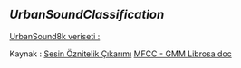 ## *UrbanSoundClassification*

[UrbanSound8k veriseti : ](https://urbansounddataset.weebly.com/urbansound8k.html)

Kaynak : 
[Sesin Öznitelik Çıkarımı](https://medium.com/datarunner/librosa-9729c09ecf7a)
[MFCC - GMM ](https://efecanxrd.medium.com/mfcc-mel-frequency-cepstral-coefficients-ve-gmm-gaussian-mixture-model-teknikleri-f81a2cc632a5)
[Librosa doc](https://librosa.org/doc/latest/index.html)
